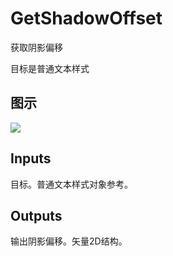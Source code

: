 # GetShadowOffset

获取阴影偏移

目标是普通文本样式

## 图示

![]($-20221218-18214228.png)

## Inputs

目标。普通文本样式对象参考。 

## Outputs

输出阴影偏移。矢量2D结构。
